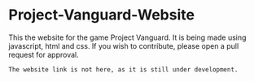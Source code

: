 # Project-Vanguard-Website
This the website for the game Project Vanguard. It is being made using javascript, html and css. 
If you wish to contribute, please open a pull request for approval. 
```
The website link is not here, as it is still under development. 
```
